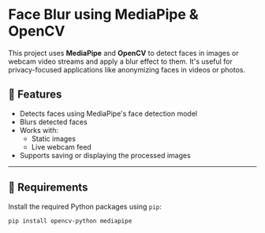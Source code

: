 # Face Blur using MediaPipe & OpenCV

This project uses **MediaPipe** and **OpenCV** to detect faces in images or webcam video streams and apply a blur effect to them. It's useful for privacy-focused applications like anonymizing faces in videos or photos.

## 📌 Features

- Detects faces using MediaPipe's face detection model
- Blurs detected faces
- Works with:
  - Static images
  - Live webcam feed
- Supports saving or displaying the processed images

---

## 🔧 Requirements

Install the required Python packages using `pip`:

```bash
pip install opencv-python mediapipe
